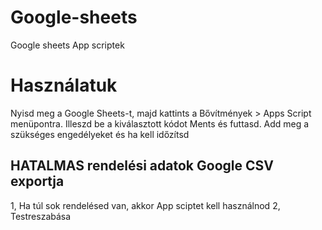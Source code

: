 # Google-sheets
Google sheets App scriptek

# Használatuk

Nyisd meg a Google Sheets-t, majd kattints a Bővítmények > Apps Script menüpontra.
Illeszd be a kiválasztott kódot
Ments és futtasd. Add meg a szükséges engedélyeket és ha kell időzítsd

## HATALMAS rendelési adatok Google CSV exportja

1, Ha túl sok rendelésed van, akkor App sciptet kell használnod
2, Testreszabása
